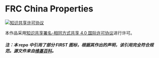 # FRC China Properties

<a rel="license" href="http://creativecommons.org/licenses/by-sa/4.0/"><img alt="知识共享许可协议" style="border-width:0" src="https://i.creativecommons.org/l/by-sa/4.0/88x31.png" /></a>

本作品采用<a rel="license" href="http://creativecommons.org/licenses/by-sa/4.0/">知识共享署名-相同方式共享 4.0 国际许可协议</a>进行许可。

##### 注：本 repo 中引用了部分 FIRST 图标，根据其作出的声明，该引用完全符合规范。源文件来自[维基百科](https://en.wikipedia.org/wiki/File:FRC_Logo.svg)。
